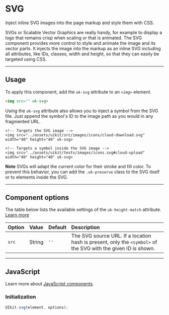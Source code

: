 # SVG

<p class="uk-text-lead">Inject inline SVG images into the page markup and style them with CSS.</p>

SVGs or Scalable Vector Graphics are really handy, for example to display a logo that remains crisp when scaling or that is animated. The SVG component provides more control to style and animate the image and its vector parts. It injects the image into the markup as an inline SVG including all attributes, like IDs, classes, width and height, so that they can easily be targeted using CSS.

***

## Usage

To apply this component, add the `uk-svg` attribute to an `<img>` element.

```html
<img src="" uk-svg>
```

Using the `uk-svg` attribute also allows you to inject a symbol from the SVG file. Just append the symbol's ID to the image path as you would in any fragmented URL.

```example
<!-- Targets the SVG image -->
<img src="../assets/uikit/src/images/icons/cloud-download.svg" width="40" height="40" uk-svg>

<!-- Targets a symbol inside the SVG image -->
<img src="../assets/uikit/tests/images/icons.svg#cloud-upload" width="40" height="40" uk-svg>
```

**Note** SVGs will adapt the current color for their stroke and fill color. To prevent this behavior, you can add the `.uk-preserve` class to the SVG itself or to elements inside the SVG.

***

## Component options

The table below lists the available settings of the `uk-height-match` attribute. [Learn more](javascript.md#component-configuration)

| Option  | Value  | Default | Description          |
|:--------|:-------|:--------|:---------------------|
| `src`   | String | `''`    | The SVG source URL. If a location hash is present, only the `<symbol>` of the SVG with the given ID is shown. |

***

## JavaScript

Learn more about [JavaScript components](javascript.md#programmatic-use).

### Initialization

```js
UIkit.svg(element, options);
```
